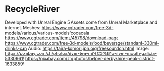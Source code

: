 # RecycleRiver

Developed with Unreal Engine 5
Assets come from Unreal Marketplace and internet.
Meshes:
https://www.cgtrader.com/free-3d-models/various/various-models/cocacala
https://www.cgtrader.com/items/45798/download-page
https://www.cgtrader.com/free-3d-models/food/beverage/standard-330ml-drinks-can
Audio:
https://taira-komori.jpn.org/freesoundcn.html
Image:
https://pixabay.com/zh/photos/river-tea-mi%C3%B1o-river-mouth-galicia-5330961/
https://pixabay.com/zh/photos/belper-derbyshire-peak-district-1633859/